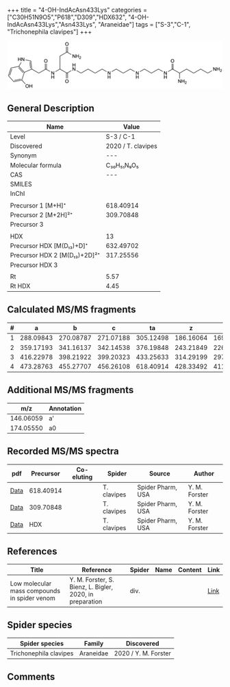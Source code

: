 +++
title = "4-OH-IndAcAsn433Lys"
categories = ["C30H51N9O5","P618","D309","HDX632",
"4-OH-IndAcAsn433Lys","Asn433Lys",
"Araneidae"]
tags = ["S-3","C-1",
"Trichonephila clavipes"]
+++

![](/img/4-OH-IndAcAsn433Lys.png)

## General Description

| Name                       | Value              |
|----------------------------|--------------------|
| Level                      | S-3 / C-1          |
| Discovered                 | 2020 / T. clavipes |
| Synonym                    | ---                |
| Molecular formula          | C₃₀H₅₁N₉O₅                   |
| CAS                        | ---                |
| SMILES |   |
| InChI  |   |
|                            |                    |
| Precursor 1 [M+H]⁺         | 618.40914                   |
| Precursor 2 [M+2H]²⁺       | 309.70848                   |
| Precursor 3                |                    |
|                            |                    |
| HDX                        | 13                   |
| Precursor HDX   [M(D₁₃)+D]⁺   | 632.49702                   |
| Precursor HDX 2 [M(D₁₃)+2D]²⁺ | 317.25556                   |
| Precursor HDX 3            |                    |
|                            |                    |
| Rt                         | 5.57                   |
| Rt HDX                     | 4.45                   |

## Calculated MS/MS fragments

| # | a         | b         | c         | ta        | z         | y         | tz        |
|---|-----------|-----------|-----------|-----------|-----------|-----------|-----------|
| 1 | 288.09843 | 270.08787 | 271.07188 | 305.12498 | 186.16064 | 169.13409 | 203.18719 |
| 2 | 359.17193 | 341.16137 | 342.14538 | 376.19848 | 243.21849 | 226.19194 | 260.24504 |
| 3 | 416.22978 | 398.21922 | 399.20323 | 433.25633 | 314.29199 | 297.26544 | 331.31854 |
| 4 | 473.28763 | 455.27707 | 456.26108 | 618.40914 | 428.33492 | 411.30837 | 445.36147 |

## Additional MS/MS fragments

| m/z | Annotation |
|-----|------------|
| 146.06059    | a'   |
| 174.05550    | a0   |

## Recorded MS/MS spectra

| pdf                                             | Precursor | Co-eluting | Spider      | Source                       | Author        |
|-------------------------------------------------|-----------|------------|-------------|------------------------------|---------------|
| [Data](/pdf/N-clavipes/618_4-OH-IndAcAsn433Lys_Nc.pdf) | 618.40914 |           | T. clavipes | Spider Pharm, USA | Y. M. Forster |
| [Data](/pdf/N-clavipes/618_4-OH-IndAcAsn433Lys_Nc_2.pdf) | 309.70848 |           | T. clavipes | Spider Pharm, USA | Y. M. Forster |
| [Data](/pdf/N-clavipes/618_4-OH-IndAcAsn433Lys_Nc_HDX.pdf) | HDX |           | T. clavipes | Spider Pharm, USA | Y. M. Forster |


## References

| Title | Reference | Spider | Name | Content | Link |
|-------|-----------|--------|------|---------|------|
| Low molecular mass compounds in spider venom      | Y. M. Forster, S. Bienz, L. Bigler, 2020, in preparation          | div.       |   |   | [Link](unknown) |

## Spider species

| Spider species     | Family     | Discovered           |
|--------------------|------------|----------------------|
| Trichonephila clavipes | Araneidae | 2020 / Y. M. Forster |


## Comments